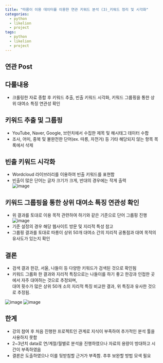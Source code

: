 ```yaml
---
title: "따릉이 이용 데이터를 이용한 연관 키워드 분석 (3)_키워드 정리 및 시각화"
categories:
  - python
  - likelion
  - project
tags:
  - python
  - likelion
  - project
---
```

## 연관 Post


## 다룰내용
- 크롤링한 자료 종합 후 키워드 추출, 빈출 키워드 시각화, 키워드 그룹핑을 통한 상위 대여소 특징 연관성 확인 

## 키워드 추출 및 그룹핑
- YouTube, Naver, Google, 브런치에서 수집한 제목 및 해시태그 데이터 수합
- 조사, 어미, 중복 및 불완전한 단어(ex. 따릉, 자전거) 등 기타 해당되지 않는 항목 목록에서 삭제

## 빈출 키워드 시각화
- Wordcloud 라이브러리를 이용하여 빈출 키워드를 표현함
- 빈출이 많은 단어는 글자 크기가 크게, 반대의 경우에는 작게 출력  
![image](https://user-images.githubusercontent.com/88296152/133878368-ca54c2c5-d00c-4f6e-933c-de28856190de.png)

## 키워드 그룹핑을 통한 상위 대여소 특징 연관성 확인
- 위 결과를 토대로 이용 목적 관련하여 하기와 같은 기준으로 단어 그룹핑 진행  
![image](https://user-images.githubusercontent.com/88296152/133878013-5ef4ded0-e972-4fb1-917e-825c91f09d7d.png)
- 기준 설정의 경우 해당 웹사이트 방문 및 지리적 특성 참고
- 그룹핑 결과를 토대로 따릉이 상위 50개 대여소 간의 지리적 공통점과 대여 목적의 유사도가 있는지 확인

## 결론
- 검색 결과 한강, 서울, 나들이 등 다양한 키워드가 검색된 것으로 확인됨
- 키워드 그룹화 한 결과와 지리적 특징으로는 나들이를 하기 좋고 한강과 인접한 곳에서 자주 대여하는 것으로 추정되며,  
  대여 횟수가 많은 상위 50개 소의 지리적 특징 비교한 결과, 위 특징과 유사한 것으로 추정됨.

![image](https://user-images.githubusercontent.com/88296152/133878554-d5b389e7-acf6-4498-a825-461b219a892d.png)
![image](https://user-images.githubusercontent.com/88296152/133733532-7929273d-4019-4588-a6a2-ffa8acc2e0d9.png)

## 한계
- 강의 참여 후 처음 진행한 프로젝트인 관계로 지식이 부족하여 추가적인 분석 툴을 사용하지 못함
- 2~3년치 data로 연/계절/월별로 분석을 진행하였으나 자료의 용량이 방대하고 시간이 부족하였음
- 결론은 도출하였으나 이를 뒷받침할 근거가 부족함. 추후 보완할 방법 모색 필요
